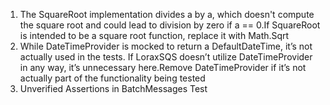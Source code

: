 1. The SquareRoot implementation divides a by a, which doesn't compute the square root and could lead to division by zero if a == 0.If SquareRoot is intended to be a square root function, replace it with Math.Sqrt
2. While DateTimeProvider is mocked to return a DefaultDateTime, it’s not actually used in the tests. If LoraxSQS doesn’t utilize DateTimeProvider in any way, it’s unnecessary here.Remove DateTimeProvider if it’s not actually part of the functionality being tested
3. Unverified Assertions in BatchMessages Test

